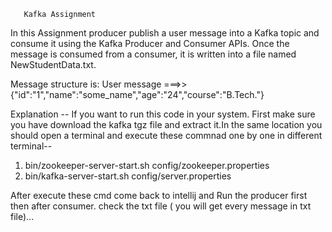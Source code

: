       Kafka Assignment

In this Assignment producer publish a user message into a Kafka topic and consume it using the Kafka Producer and Consumer APIs. Once the message is consumed from a consumer, it is written into a file named NewStudentData.txt.

Message structure is: User message ===>> {"id":"1","name":"some_name","age":"24","course":"B.Tech."}


Explanation -- If you want to run this code in your system. First make sure you have download the kafka tgz file  and extract it.In the same location you should open a terminal  and execute these commnad one by one in different terminal--

1. bin/zookeeper-server-start.sh config/zookeeper.properties
2. bin/kafka-server-start.sh config/server.properties

After execute these cmd come back to intellij and Run the producer first then after consumer.
check the txt file ( you will get every message in txt file)...
